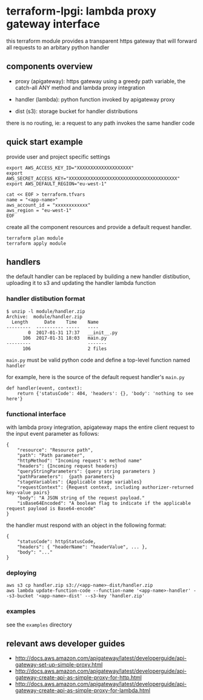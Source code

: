 # terraform-lpgi: lambda proxy gateway interface

this terraform module provides a transparent https gateway that will forward
all requests to an arbitary python handler

## components overview

* proxy (apigateway): https gateway using a greedy path variable, the catch-all
  ANY method and lambda proxy integration

* handler (lambda): python function invoked by apigateway proxy

* dist (s3): storage bucket for handler distributions

there is no routing, ie: a request to any path invokes the same handler code

## quick start example

provide user and project specific settings

```
export AWS_ACCESS_KEY_ID="XXXXXXXXXXXXXXXXXXXX"
export AWS_SECRET_ACCESS_KEY="XXXXXXXXXXXXXXXXXXXXXXXXXXXXXXXXXXXXXXXX"
export AWS_DEFAULT_REGION="eu-west-1"

cat << EOF > terraform.tfvars
name = "<app-name>"
aws_account_id = "xxxxxxxxxxxx"
aws_region = "eu-west-1"
EOF
```

create all the component resources and provide a default request handler.

```
terraform plan module
terraform apply module
```

## handlers

the default handler can be replaced by building a new handler distibution,
uploading it to s3 and updating the handler lambda function

### handler distibution format

```
$ unzip -l module/handler.zip
Archive:  module/handler.zip
  Length      Date    Time    Name
---------  ---------- -----   ----
        0  2017-01-31 17:37   __init__.py
      106  2017-01-31 18:03   main.py
---------                     -------
      106                     2 files

```

`main.py` must be valid python code and define a top-level function named
`handler`

for example, here is the source of the default request handler's `main.py`

```
def handler(event, context):
    return {'statusCode': 404, 'headers': {}, 'body': 'nothing to see here'}
```

### functional interface

with lambda proxy integration, apigateway maps the entire client request to
the input event parameter as follows:

```
{
	"resource": "Resource path",
	"path": "Path parameter",
	"httpMethod": "Incoming request's method name"
	"headers": {Incoming request headers}
	"queryStringParameters": {query string parameters }
	"pathParameters":  {path parameters}
	"stageVariables": {Applicable stage variables}
	"requestContext": {Request context, including authorizer-returned key-value pairs}
	"body": "A JSON string of the request payload."
	"isBase64Encoded": "A boolean flag to indicate if the applicable request payload is Base64-encode"
}

```

the handler must respond with an object in the following format:

```
{
	"statusCode": httpStatusCode,
	"headers": { "headerName": "headerValue", ... },
	"body": "..."
}
```

### deploying

```
aws s3 cp handler.zip s3://<app-name>-dist/handler.zip
aws lambda update-function-code --function-name '<app-name>-handler' --s3-bucket '<app-name>-dist' --s3-key 'handler.zip'
```

### examples

see the `examples` directory

## relevant aws developer guides

* http://docs.aws.amazon.com/apigateway/latest/developerguide/api-gateway-set-up-simple-proxy.html
* http://docs.aws.amazon.com/apigateway/latest/developerguide/api-gateway-create-api-as-simple-proxy-for-http.html
* http://docs.aws.amazon.com/apigateway/latest/developerguide/api-gateway-create-api-as-simple-proxy-for-lambda.html
